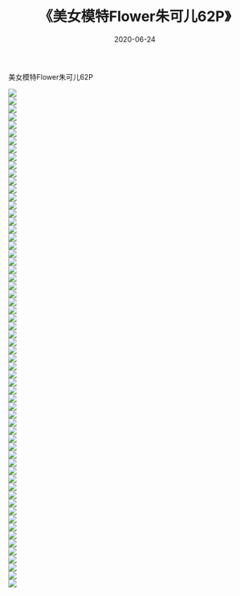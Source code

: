 ﻿---
layout: post
title:  《美女模特Flower朱可儿62P》
date:   2020-06-24
img: http://img.660000.xyz/Sharelink/性感/2020/美女模特Flower朱可儿62P/000.jpg
categories: [美女, 清纯, 唯美]
---

美女模特Flower朱可儿62P

  ![](http://img.660000.xyz/Sharelink/性感/2020/美女模特Flower朱可儿62P/001.jpg) <br> ![](http://img.660000.xyz/Sharelink/性感/2020/美女模特Flower朱可儿62P/002.jpg) <br> ![](http://img.660000.xyz/Sharelink/性感/2020/美女模特Flower朱可儿62P/003.jpg) <br> ![](http://img.660000.xyz/Sharelink/性感/2020/美女模特Flower朱可儿62P/004.jpg) <br> ![](http://img.660000.xyz/Sharelink/性感/2020/美女模特Flower朱可儿62P/005.jpg) <br> ![](http://img.660000.xyz/Sharelink/性感/2020/美女模特Flower朱可儿62P/006.jpg) <br> ![](http://img.660000.xyz/Sharelink/性感/2020/美女模特Flower朱可儿62P/007.jpg) <br> ![](http://img.660000.xyz/Sharelink/性感/2020/美女模特Flower朱可儿62P/008.jpg) <br> ![](http://img.660000.xyz/Sharelink/性感/2020/美女模特Flower朱可儿62P/009.jpg) <br> ![](http://img.660000.xyz/Sharelink/性感/2020/美女模特Flower朱可儿62P/010.jpg) <br> ![](http://img.660000.xyz/Sharelink/性感/2020/美女模特Flower朱可儿62P/011.jpg) <br> ![](http://img.660000.xyz/Sharelink/性感/2020/美女模特Flower朱可儿62P/012.jpg) <br> ![](http://img.660000.xyz/Sharelink/性感/2020/美女模特Flower朱可儿62P/013.jpg) <br> ![](http://img.660000.xyz/Sharelink/性感/2020/美女模特Flower朱可儿62P/014.jpg) <br> ![](http://img.660000.xyz/Sharelink/性感/2020/美女模特Flower朱可儿62P/015.jpg) <br> ![](http://img.660000.xyz/Sharelink/性感/2020/美女模特Flower朱可儿62P/016.jpg) <br> ![](http://img.660000.xyz/Sharelink/性感/2020/美女模特Flower朱可儿62P/017.jpg) <br> ![](http://img.660000.xyz/Sharelink/性感/2020/美女模特Flower朱可儿62P/018.jpg) <br> ![](http://img.660000.xyz/Sharelink/性感/2020/美女模特Flower朱可儿62P/019.jpg) <br> ![](http://img.660000.xyz/Sharelink/性感/2020/美女模特Flower朱可儿62P/020.jpg) <br> ![](http://img.660000.xyz/Sharelink/性感/2020/美女模特Flower朱可儿62P/021.jpg) <br> ![](http://img.660000.xyz/Sharelink/性感/2020/美女模特Flower朱可儿62P/022.jpg) <br> ![](http://img.660000.xyz/Sharelink/性感/2020/美女模特Flower朱可儿62P/023.jpg) <br> ![](http://img.660000.xyz/Sharelink/性感/2020/美女模特Flower朱可儿62P/024.jpg) <br> ![](http://img.660000.xyz/Sharelink/性感/2020/美女模特Flower朱可儿62P/025.jpg) <br> ![](http://img.660000.xyz/Sharelink/性感/2020/美女模特Flower朱可儿62P/026.jpg) <br> ![](http://img.660000.xyz/Sharelink/性感/2020/美女模特Flower朱可儿62P/027.jpg) <br> ![](http://img.660000.xyz/Sharelink/性感/2020/美女模特Flower朱可儿62P/028.jpg) <br> ![](http://img.660000.xyz/Sharelink/性感/2020/美女模特Flower朱可儿62P/029.jpg) <br> ![](http://img.660000.xyz/Sharelink/性感/2020/美女模特Flower朱可儿62P/030.jpg) <br> ![](http://img.660000.xyz/Sharelink/性感/2020/美女模特Flower朱可儿62P/031.jpg) <br> ![](http://img.660000.xyz/Sharelink/性感/2020/美女模特Flower朱可儿62P/032.jpg) <br> ![](http://img.660000.xyz/Sharelink/性感/2020/美女模特Flower朱可儿62P/033.jpg) <br> ![](http://img.660000.xyz/Sharelink/性感/2020/美女模特Flower朱可儿62P/034.jpg) <br> ![](http://img.660000.xyz/Sharelink/性感/2020/美女模特Flower朱可儿62P/035.jpg) <br> ![](http://img.660000.xyz/Sharelink/性感/2020/美女模特Flower朱可儿62P/036.jpg) <br> ![](http://img.660000.xyz/Sharelink/性感/2020/美女模特Flower朱可儿62P/037.jpg) <br> ![](http://img.660000.xyz/Sharelink/性感/2020/美女模特Flower朱可儿62P/038.jpg) <br> ![](http://img.660000.xyz/Sharelink/性感/2020/美女模特Flower朱可儿62P/039.jpg) <br> ![](http://img.660000.xyz/Sharelink/性感/2020/美女模特Flower朱可儿62P/040.jpg) <br> ![](http://img.660000.xyz/Sharelink/性感/2020/美女模特Flower朱可儿62P/041.jpg) <br> ![](http://img.660000.xyz/Sharelink/性感/2020/美女模特Flower朱可儿62P/042.jpg) <br> ![](http://img.660000.xyz/Sharelink/性感/2020/美女模特Flower朱可儿62P/043.jpg) <br> ![](http://img.660000.xyz/Sharelink/性感/2020/美女模特Flower朱可儿62P/044.jpg) <br> ![](http://img.660000.xyz/Sharelink/性感/2020/美女模特Flower朱可儿62P/045.jpg) <br> ![](http://img.660000.xyz/Sharelink/性感/2020/美女模特Flower朱可儿62P/046.jpg) <br> ![](http://img.660000.xyz/Sharelink/性感/2020/美女模特Flower朱可儿62P/047.jpg) <br> ![](http://img.660000.xyz/Sharelink/性感/2020/美女模特Flower朱可儿62P/048.jpg) <br> ![](http://img.660000.xyz/Sharelink/性感/2020/美女模特Flower朱可儿62P/049.jpg) <br> ![](http://img.660000.xyz/Sharelink/性感/2020/美女模特Flower朱可儿62P/050.jpg) <br> ![](http://img.660000.xyz/Sharelink/性感/2020/美女模特Flower朱可儿62P/051.jpg) <br> ![](http://img.660000.xyz/Sharelink/性感/2020/美女模特Flower朱可儿62P/052.jpg) <br> ![](http://img.660000.xyz/Sharelink/性感/2020/美女模特Flower朱可儿62P/053.jpg) <br> ![](http://img.660000.xyz/Sharelink/性感/2020/美女模特Flower朱可儿62P/054.jpg) <br> ![](http://img.660000.xyz/Sharelink/性感/2020/美女模特Flower朱可儿62P/055.jpg) <br> ![](http://img.660000.xyz/Sharelink/性感/2020/美女模特Flower朱可儿62P/056.jpg) <br> ![](http://img.660000.xyz/Sharelink/性感/2020/美女模特Flower朱可儿62P/057.jpg) <br> ![](http://img.660000.xyz/Sharelink/性感/2020/美女模特Flower朱可儿62P/058.jpg) <br> ![](http://img.660000.xyz/Sharelink/性感/2020/美女模特Flower朱可儿62P/059.jpg) <br> ![](http://img.660000.xyz/Sharelink/性感/2020/美女模特Flower朱可儿62P/060.jpg) <br> ![](http://img.660000.xyz/Sharelink/性感/2020/美女模特Flower朱可儿62P/061.jpg) <br> ![](http://img.660000.xyz/Sharelink/性感/2020/美女模特Flower朱可儿62P/062.jpg) <br>